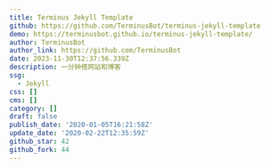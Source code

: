 ```yaml
---
title: Terminus Jekyll Template
github: https://github.com/TerminusBot/terminus-jekyll-template
demo: https://terminusbot.github.io/terminus-jekyll-template/
author: TerminusBot
author_link: https://github.com/TerminusBot
date: 2023-11-30T12:37:56.339Z
description: 一分钟搭网站和博客
ssg:
  - Jekyll
css: []
cms: []
category: []
draft: false
publish_date: '2020-01-05T16:21:58Z'
update_date: '2020-02-22T12:35:59Z'
github_star: 42
github_fork: 44
---
```

